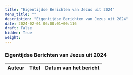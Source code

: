 ```yaml
---
title: "Eigentijdse Berichten van Jezus uit 2024"
menu_title: ""
description: "Eigentijdse Berichten van Jezus uit 2024"
date: 2024-02-01 06:00:01+00:116
draft: False
hidden: True
weight:
---
```

### Eigentijdse Berichten van Jezus uit 2024

**Auteur** | **Titel** | **Datum van het bericht**
---|---|---
